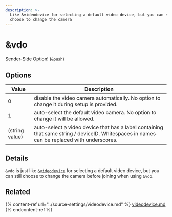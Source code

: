 ```yaml
---
description: >-
  Like &videodevice for selecting a default video device, but you can still
  choose to change the camera
---
```


# \&vdo

Sender-Side Option! ([`&push`](../source-settings/push.md))

## Options

| Value          | Description                                                                                                                                |
| -------------- | ------------------------------------------------------------------------------------------------------------------------------------------ |
| 0              | disable the video camera automatically. No option to change it during setup is provided.                                                   |
| 1              | auto-select the default video camera. No option to change it will be allowed.                                                              |
| (string value) | auto-select a video device that has a label containing that same string / deviceID. Whitespaces in names can be replaced with underscores. |

## Details

`&vdo` is just like [`&videodevice`](../source-settings/videodevice.md) for selecting a default video device, but you can still choose to change the camera before joining when using `&vdo`.

## Related

{% content-ref url="../source-settings/videodevice.md" %}
[videodevice.md](../source-settings/videodevice.md)
{% endcontent-ref %}

